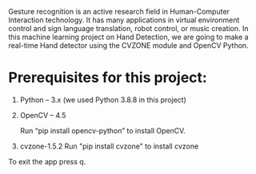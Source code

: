 Gesture recognition is an active research field in Human-Computer Interaction technology. It has many applications in virtual environment control and sign language translation, robot control, or music creation. In this machine learning project on Hand Detection, we are going to make a real-time Hand detector using the CVZONE module and OpenCV Python.

# Prerequisites for this project:

1. Python – 3.x (we used Python 3.8.8 in this project)
2. OpenCV – 4.5

    Run “pip install opencv-python” to install OpenCV.
3. cvzone-1.5.2
    Run "pip install cvzone" to install cvzone
    
To exit the app press q.
